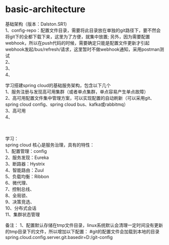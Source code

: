 # basic-architecture
基础架构（版本：Dalston.SR1）
</br>1、config-repo：配置文件目录，需要将此目录放在单独的git路径下，要不然会将git下的全都下载下来，这里为了方便，就集中放置;
  另外，因为需要配置webhook，所以在push代码的时候，需要确定只能是配置文件更新才引起webhook发起/bus/refresh/请求，这里暂时不做webhook通知，采用postman测试
</br>2、
</br>3、
</br>4、

学习搭建spring cloud的基础服务架构，包含以下几个
</br>1、服务注册与发现高可用集群（或者单点集群，单点容易产生单点故障）
</br>2、高可用配置文件集中管理方案，可以实现配置的自动刷新（可以采用git、spring cloud config、spring cloud bus、kafka或rabbitmq）
</br>3、高可用
</br>4、
</br>
</br>
</br>


学习：
</br>spring cloud 核心是服务治理，具有的特性：
</br>1、配置管理：config
</br>2、服务发现：Eureka
</br>3、断路器：Hystrix
</br>4、智能路由：Zuul
</br>5、负载均衡：Ribbon
</br>6、微代理、
</br>7、控制总线、
</br>8、全局锁、
</br>9、决策竞选、
</br>10、分布式会话
</br>11、集群状态管理


备注：
1、配置默认存储在tmp文件目录，linux系统默认会清理一定时间没有更新的tmp目录下的文件，所以增加以下配置：
  #git的配置文件会加载到本地的目录
  spring.cloud.config.server.git.basedir=D:/git-config
